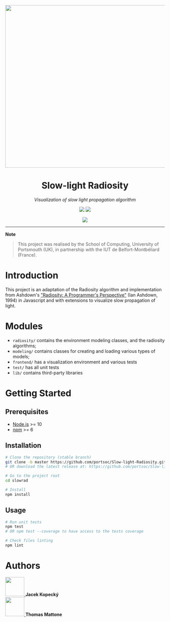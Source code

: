 
<p align="center">
  <img width ="512" src="bench-room.gif"/>
</p>

<h1 align="center">Slow-light Radiosity</h1>
<p align="center">
  <i>Visualization of slow light propagation algorithm</i>
</p>


<p align="center">
  <a href="https://github.com/portsoc/Slow-light-Radiosity/releases/tag/v0.9.0"><img src="https://img.shields.io/badge/version-v0.0.9-blue.svg?style=flat"/></a>
  <img src="https://img.shields.io/badge/language-JavaScript-yellowgreen.svg?style=flat"/>
</p>

<p align="center">
  <a href="http://portsoc.github.io/Slow-light-Radiosity/frontend/"><img src="https://img.shields.io/badge/demo-try out :)-brightgreen.svg?style=flat"/></a>
</p>

---

**Note**
> This project was realised by the School of Computing, University of Portsmouth (UK), in partnership with the IUT de Belfort-Montbéliard (France).

# Introduction

This project is an adaptation of the Radiosity algorithm and implementation from Ashdown's ["Radiosity: A Programmer's Perspective"](https://dl.acm.org/doi/book/10.5555/527751) (Ian Ashdown, 1994) in Javascript and with extensions to visualize slow propagation of light.

# Modules

* `radiosity/` contains the environment modeling classes, and the radiosity algorithms;
* `modeling/` contains classes for creating and loading various types of models;
* `frontend/` has a visualization environment and various tests
* `test/` has all unit tests
* `lib/` contains third-party libraries

# Getting Started

## Prerequisites

* [Node.js](https://nodejs.org/) >= 10
* [npm](https://www.npmjs.com/) >= 6

## Installation

```sh
# Clone the repository (stable branch)
git clone -b master https://github.com/portsoc/Slow-light-Radiosity.git slowrad
# OR download the latest release at: https://github.com/portsoc/Slow-light-Radiosity/releases/lastest

# Go to the project root
cd slowrad

# Install
npm install
```

## Usage

```sh
# Run unit tests
npm test
# OR npm test --coverage to have access to the tests coverage

# Check files linting
npm lint
```

# Authors

<div>
  <a href="https://github.com/jacekkopecky">
    <img width ="60" src="https://avatars.githubusercontent.com/jacekkopecky"/>
  </a>
  <b>Jacek Kopecký</b>
</div>

<div>
  <a href="https://github.com/Eccsx">
    <img width ="60" src="https://avatars.githubusercontent.com/Eccsx"/>
  </a>
  <b>Thomas Mattone</b>
</div>
